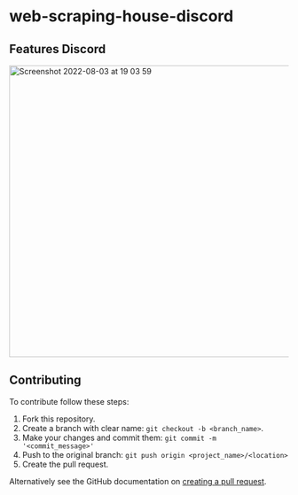 # web-scraping-house-discord

## Features Discord
<img width="527" alt="Screenshot 2022-08-03 at 19 03 59" src="https://user-images.githubusercontent.com/89024276/183727521-121c5f0e-edb0-4d17-bbb6-fa321d46538e.png">

## Contributing 
To contribute follow these steps:

1. Fork this repository.
2. Create a branch with clear name: `git checkout -b <branch_name>`.
3. Make your changes and commit them: `git commit -m '<commit_message>'`
4. Push to the original branch: `git push origin <project_name>/<location>`
5. Create the pull request.

Alternatively see the GitHub documentation on [creating a pull request](https://help.github.com/en/github/collaborating-with-issues-and-pull-requests/creating-a-pull-request).
